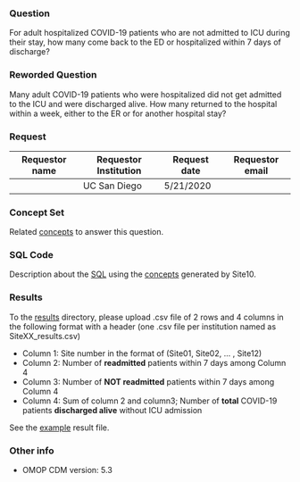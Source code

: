 ### Question
For adult hospitalized COVID-19 patients who are not admitted to ICU during their stay, how many come back to the ED or hospitalized within 7 days of discharge?

### Reworded Question
Many adult COVID-19 patients who were hospitalized did not get admitted to the ICU and were discharged alive.  How many returned to the hospital within a week, either to the ER or for another hospital stay?

### Request
| Requestor name | Requestor Institution| Request date | Requestor email        |
|----------------|----------------------|--------------|------------------------|
|    | UC San Diego         | 5/21/2020    | |


### Concept Set
Related [concepts](concepts.csv) to answer this question.

### SQL Code
Description about the [SQL](sql/template_query.sql) using the [concepts](concepts.csv) generated by Site10.


### Results
To the [results](results/) directory, please upload .csv file of 2 rows and 4 columns in the following format with a header (one .csv file per institution named as SiteXX_results.csv)
  * Column 1: Site number in the format of (Site01, Site02, ... , Site12)
  * Column 2: Number of **readmitted** patients within 7 days among Column 4
  * Column 3: Number of **NOT readmitted** patients within 7 days among Column 4
  * Column 4: Sum of column 2 and column3; Number of **total** COVID-19 patients **discharged alive** without ICU admission

See the [example](results/template_results.csv) result file.


### Other info
  * OMOP CDM version: 5.3
